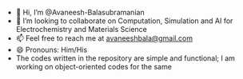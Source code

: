 - 👋 Hi, I’m @Avaneesh-Balasubramanian
- 💞️ I’m looking to collaborate on Computation, Simulation and AI for Electrochemistry and Materials Science
- 📫 Feel free to reach me at avaneeshbala@gmail.com
- 😄 Pronouns: Him/His
- The codes written in the repository are simple and functional; I am working on object-oriented codes for the same
  

<!---
Avaneesh-Balasubramanian/Avaneesh-Balasubramanian is a ✨ special ✨ repository because its `README.md` (this file) appears on your GitHub profile.
You can click the Preview link to take a look at your changes.
--->
